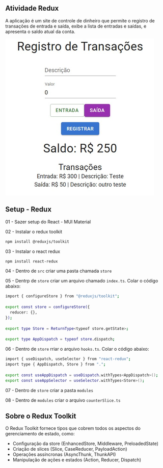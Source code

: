 ## Atividade Redux

A aplicação é um site de controle de dinheiro que permite o registro de transações de entrada e saída, exibe a lista de entradas e saídas, e apresenta o saldo atual da conta.

![01](src/assets/registro%20de%20transacoes.jpg)

## Setup - Redux

01 - Sazer setup do React - MUI Material

02 - Instalar o redux toolkit

```bash
npm install @reduxjs/toolkit
```

03 - Instalar o react redux

```bash
npm install react-redux
```

04 - Dentro de `src` criar uma pasta chamada `store`

05 - Dentrp de `store` criar um arquivo chamado `index.ts`. Colar o código abaixo:

```bash
import { configureStore } from "@reduxjs/toolkit";

export const store = configureStore({
  reducer: {},
});

export type Store = ReturnType<typeof store.getState>;

export type AppDispatch = typeof store.dispatch;
```

06 - Dentro de `store` rriar o arquivo `hooks.ts`. Colar o código abaixo:

```bash
import { useDispatch, useSelector } from "react-redux";
import type { AppDispatch, Store } from ".";

export const useAppDispatch = useDispatch.withTypes<AppDispatch>();
export const useAppSelector = useSelector.withTypes<Store>();
```

07 - Dentro de `store` criar a pasta `modules`

08 - Dentro de `modules` criar o arquivo `counterSlice.ts`

## Sobre o Redux Toolkit

O Redux Toolkit fornece tipos que cobrem todos os aspectos do gerenciamento de estado, como:

- Configuração da store (EnhancedStore, Middleware, PreloadedState)
- Criação de slices (Slice, CaseReducer, PayloadAction)
- Operações assíncronas (AsyncThunk, ThunkAPI)
- Manipulação de ações e estados (Action, Reducer, Dispatch)
